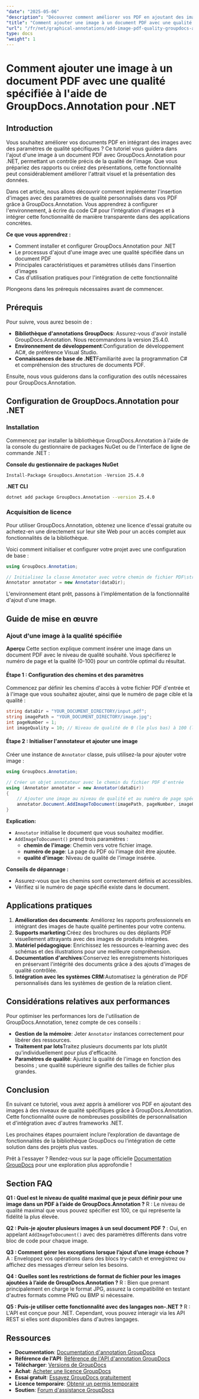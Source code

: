 ```yaml
---
"date": "2025-05-06"
"description": "Découvrez comment améliorer vos PDF en ajoutant des images à des niveaux de qualité spécifiques grâce à GroupDocs.Annotation pour .NET. Améliorez l'attrait visuel de vos documents et la présentation de vos données."
"title": "Comment ajouter une image à un document PDF avec une qualité spécifiée à l'aide de GroupDocs.Annotation pour .NET"
"url": "/fr/net/graphical-annotations/add-image-pdf-quality-groupdocs-annotation-net/"
type: docs
"weight": 1
---
```


# Comment ajouter une image à un document PDF avec une qualité spécifiée à l'aide de GroupDocs.Annotation pour .NET

## Introduction

Vous souhaitez améliorer vos documents PDF en intégrant des images avec des paramètres de qualité spécifiques ? Ce tutoriel vous guidera dans l'ajout d'une image à un document PDF avec GroupDocs.Annotation pour .NET, permettant un contrôle précis de la qualité de l'image. Que vous prépariez des rapports ou créiez des présentations, cette fonctionnalité peut considérablement améliorer l'attrait visuel et la présentation des données.

Dans cet article, nous allons découvrir comment implémenter l'insertion d'images avec des paramètres de qualité personnalisés dans vos PDF grâce à GroupDocs.Annotation. Vous apprendrez à configurer l'environnement, à écrire du code C# pour l'intégration d'images et à intégrer cette fonctionnalité de manière transparente dans des applications concrètes.

**Ce que vous apprendrez :**
- Comment installer et configurer GroupDocs.Annotation pour .NET
- Le processus d'ajout d'une image avec une qualité spécifiée dans un document PDF
- Principales caractéristiques et paramètres utilisés dans l'insertion d'images
- Cas d'utilisation pratiques pour l'intégration de cette fonctionnalité

Plongeons dans les prérequis nécessaires avant de commencer.

## Prérequis

Pour suivre, vous aurez besoin de :
- **Bibliothèque d'annotations GroupDocs**: Assurez-vous d'avoir installé GroupDocs.Annotation. Nous recommandons la version 25.4.0.
- **Environnement de développement**:Configuration de développement AC#, de préférence Visual Studio.
- **Connaissances de base de .NET**Familiarité avec la programmation C# et compréhension des structures de documents PDF.

Ensuite, nous vous guiderons dans la configuration des outils nécessaires pour GroupDocs.Annotation.

## Configuration de GroupDocs.Annotation pour .NET

### Installation

Commencez par installer la bibliothèque GroupDocs.Annotation à l'aide de la console du gestionnaire de packages NuGet ou de l'interface de ligne de commande .NET :

**Console du gestionnaire de packages NuGet**
```shell
Install-Package GroupDocs.Annotation -Version 25.4.0
```

**\.NET CLI**
```bash
dotnet add package GroupDocs.Annotation --version 25.4.0
```

### Acquisition de licence

Pour utiliser GroupDocs.Annotation, obtenez une licence d'essai gratuite ou achetez-en une directement sur leur site Web pour un accès complet aux fonctionnalités de la bibliothèque.

Voici comment initialiser et configurer votre projet avec une configuration de base :

```csharp
using GroupDocs.Annotation;

// Initialisez la classe Annotator avec votre chemin de fichier PDF\string dataDir = "YOUR_DOCUMENT_DIRECTORY/input.pdf";
Annotator annotator = new Annotator(dataDir);
```

L'environnement étant prêt, passons à l'implémentation de la fonctionnalité d'ajout d'une image.

## Guide de mise en œuvre

### Ajout d'une image à la qualité spécifiée

**Aperçu**
Cette section explique comment insérer une image dans un document PDF avec le niveau de qualité souhaité. Vous spécifierez le numéro de page et la qualité (0-100) pour un contrôle optimal du résultat.

#### Étape 1 : Configuration des chemins et des paramètres
Commencez par définir les chemins d'accès à votre fichier PDF d'entrée et à l'image que vous souhaitez ajouter, ainsi que le numéro de page cible et la qualité :

```csharp
string dataDir = "YOUR_DOCUMENT_DIRECTORY/input.pdf";
string imagePath = "YOUR_DOCUMENT_DIRECTORY/image.jpg";
int pageNumber = 1;
int imageQuality = 10; // Niveau de qualité de 0 (le plus bas) à 100 (le plus élevé)
```

#### Étape 2 : Initialiser l'annotateur et ajouter une image
Créer une instance de `Annotator` classe, puis utilisez-la pour ajouter votre image :

```csharp
using GroupDocs.Annotation;

// Créer un objet annotateur avec le chemin du fichier PDF d'entrée
using (Annotator annotator = new Annotator(dataDir))
{
    // Ajouter une image au niveau de qualité et au numéro de page spécifiés
    annotator.Document.AddImageToDocument(imagePath, pageNumber, imageQuality);
}
```

**Explication:**
- `Annotator` initialise le document que vous souhaitez modifier.
- `AddImageToDocument()` prend trois paramètres :
  - **chemin de l'image**: Chemin vers votre fichier image.
  - **numéro de page**: La page du PDF où l'image doit être ajoutée.
  - **qualité d'image**: Niveau de qualité de l'image insérée.

**Conseils de dépannage :**
- Assurez-vous que les chemins sont correctement définis et accessibles.
- Vérifiez si le numéro de page spécifié existe dans le document.

## Applications pratiques
1. **Amélioration des documents**: Améliorez les rapports professionnels en intégrant des images de haute qualité pertinentes pour votre contenu.
2. **Supports marketing**:Créez des brochures ou des dépliants PDF visuellement attrayants avec des images de produits intégrées.
3. **Matériel pédagogique**: Enrichissez les ressources e-learning avec des schémas et des illustrations pour une meilleure compréhension.
4. **Documentation d'archives**:Conservez les enregistrements historiques en préservant l'intégrité des documents grâce à des ajouts d'images de qualité contrôlée.
5. **Intégration avec les systèmes CRM**:Automatisez la génération de PDF personnalisés dans les systèmes de gestion de la relation client.

## Considérations relatives aux performances
Pour optimiser les performances lors de l'utilisation de GroupDocs.Annotation, tenez compte de ces conseils :
- **Gestion de la mémoire**: Jeter `Annotator` instances correctement pour libérer des ressources.
- **Traitement par lots**Traitez plusieurs documents par lots plutôt qu'individuellement pour plus d'efficacité.
- **Paramètres de qualité**: Ajustez la qualité de l'image en fonction des besoins ; une qualité supérieure signifie des tailles de fichier plus grandes.

## Conclusion
En suivant ce tutoriel, vous avez appris à améliorer vos PDF en ajoutant des images à des niveaux de qualité spécifiques grâce à GroupDocs.Annotation. Cette fonctionnalité ouvre de nombreuses possibilités de personnalisation et d'intégration avec d'autres frameworks .NET.

Les prochaines étapes pourraient inclure l’exploration de davantage de fonctionnalités de la bibliothèque GroupDocs ou l’intégration de cette solution dans des projets plus vastes.

Prêt à l'essayer ? Rendez-vous sur la page officielle [Documentation GroupDocs](https://docs.groupdocs.com/annotation/net/) pour une exploration plus approfondie !

## Section FAQ
**Q1 : Quel est le niveau de qualité maximal que je peux définir pour une image dans un PDF à l’aide de GroupDocs.Annotation ?**
R : Le niveau de qualité maximal que vous pouvez spécifier est 100, ce qui représente la fidélité la plus élevée.

**Q2 : Puis-je ajouter plusieurs images à un seul document PDF ?**
: Oui, en appelant `AddImageToDocument()` avec des paramètres différents dans votre bloc de code pour chaque image.

**Q3 : Comment gérer les exceptions lorsque l’ajout d’une image échoue ?**
A : Enveloppez vos opérations dans des blocs try-catch et enregistrez ou affichez des messages d’erreur selon les besoins.

**Q4 : Quelles sont les restrictions de format de fichier pour les images ajoutées à l’aide de GroupDocs.Annotation ?**
R : Bien que prenant principalement en charge le format JPG, assurez la compatibilité en testant d'autres formats comme PNG ou BMP si nécessaire.

**Q5 : Puis-je utiliser cette fonctionnalité avec des langages non-.NET ?**
R : L'API est conçue pour .NET. Cependant, vous pouvez interagir via les API REST si elles sont disponibles dans d'autres langages.

## Ressources
- **Documentation**: [Documentation d'annotation GroupDocs](https://docs.groupdocs.com/annotation/net/)
- **Référence de l'API**: [Référence de l'API d'annotation GroupDocs](https://reference.groupdocs.com/annotation/net/)
- **Télécharger**: [Versions de GroupDocs](https://releases.groupdocs.com/annotation/net/)
- **Achat**: [Acheter une licence GroupDocs](https://purchase.groupdocs.com/buy)
- **Essai gratuit**: [Essayez GroupDocs gratuitement](https://releases.groupdocs.com/annotation/net/)
- **Licence temporaire**: [Obtenir un permis temporaire](https://purchase.groupdocs.com/temporary-license/)
- **Soutien**: [Forum d'assistance GroupDocs](https://forum.groupdocs.com/c/annotation/)